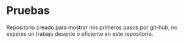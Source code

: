 # Pruebas
Repositorio creado para mostrar mis primeros pasos por git-hub, no esperes un trabajo desente o eficiente en este repositorio.
